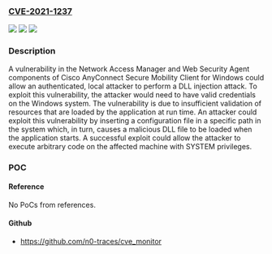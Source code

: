 ### [CVE-2021-1237](https://cve.mitre.org/cgi-bin/cvename.cgi?name=CVE-2021-1237)
![](https://img.shields.io/static/v1?label=Product&message=Cisco%20AnyConnect%20Secure%20Mobility%20Client%20&color=blue)
![](https://img.shields.io/static/v1?label=Version&message=n%2Fa&color=blue)
![](https://img.shields.io/static/v1?label=Vulnerability&message=CWE-427&color=brighgreen)

### Description

A vulnerability in the Network Access Manager and Web Security Agent components of Cisco AnyConnect Secure Mobility Client for Windows could allow an authenticated, local attacker to perform a DLL injection attack. To exploit this vulnerability, the attacker would need to have valid credentials on the Windows system. The vulnerability is due to insufficient validation of resources that are loaded by the application at run time. An attacker could exploit this vulnerability by inserting a configuration file in a specific path in the system which, in turn, causes a malicious DLL file to be loaded when the application starts. A successful exploit could allow the attacker to execute arbitrary code on the affected machine with SYSTEM privileges.

### POC

#### Reference
No PoCs from references.

#### Github
- https://github.com/n0-traces/cve_monitor

